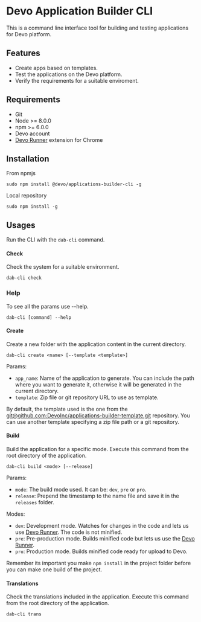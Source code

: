 # Devo Application Builder CLI

This is a command line interface tool for building and testing applications for Devo
platform.

## Features

- Create apps based on templates.
- Test the applications on the Devo platform.
- Verify the requirements for a suitable enviroment.

## Requirements

- Git
- Node >= 8.0.0
- npm >= 6.0.0
- Devo account
- [Devo Runner](https://chrome.google.com/webstore/detail/devo-runner/apjjdfhcegcemhdhaeadkddbjhgfplmo) extension for Chrome

## Installation

From npmjs

```
sudo npm install @devo/applications-builder-cli -g
```

Local repository

```
sudo npm install -g
```

## Usages

Run the CLI with the `dab-cli` command.

#### Check

Check the system for a suitable environment.

```
dab-cli check
```

### Help

To see all the params use --help.

```
dab-cli [command] --help
```

#### Create

Create a new folder with the application content in the current directory.

```
dab-cli create <name> [--template <template>]
```

Params:

- `app_name`: Name of the application to generate. You can include the path
  where you want to generate it, otherwise it will be generated in the current
  directory.
- `template`: Zip file or git repository URL to use as template.

By default, the template used is the one from the
[git@github.com:DevoInc/applications-builder-template.git](https://github.com/DevoInc/applications-builder-template)
repository.
You can use another template specifying a zip file path or a git repository.

#### Build

Build the application for a specific mode. Execute this command from the root directory of the application.

```
dab-cli build <mode> [--release]
```

Params:

- `mode`: The build mode used. It can be: `dev`, `pre` or `pro`.
- `release`: Prepend the timestamp to the name file and save it in the `releases` folder.

Modes:

- `dev`: Development mode. Watches for changes in the code and lets us use
  [Devo Runner](https://chrome.google.com/webstore/detail/devo-runner/apjjdfhcegcemhdhaeadkddbjhgfplmo). The code is not minified.
- `pre`: Pre-production mode. Builds minified code but lets us use the
  [Devo Runner](https://chrome.google.com/webstore/detail/devo-runner/apjjdfhcegcemhdhaeadkddbjhgfplmo).
- `pro`: Production mode. Builds minified code ready for upload to Devo.

Remember its important you make `npm install` in the project folder before you
can make one build of the project.

#### Translations

Check the translations included in the application.
Execute this command from the root directory of the application.

```
dab-cli trans
```
